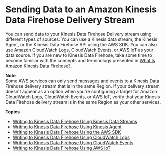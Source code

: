 # Sending Data to an Amazon Kinesis Data Firehose Delivery Stream<a name="basic-write"></a>

You can send data to your Kinesis Data Firehose Delivery stream using different types of sources: You can use a Kinesis data stream, the Kinesis Agent, or the Kinesis Data Firehose API using the AWS SDK\. You can also use Amazon CloudWatch Logs, CloudWatch Events, or AWS IoT as your data source\. If you are new to Kinesis Data Firehose, take some time to become familiar with the concepts and terminology presented in [What Is Amazon Kinesis Data Firehose?](what-is-this-service.md)\.

**Note**  
Some AWS services can only send messages and events to a Kinesis Data Firehose delivery stream that is in the same Region\. If your delivery stream doesn't appear as an option when you're configuring a target for Amazon CloudWatch Logs, CloudWatch Events, or AWS IoT, verify that your Kinesis Data Firehose delivery stream is in the same Region as your other services\.

**Topics**
+ [Writing to Kinesis Data Firehose Using Kinesis Data Streams](writing-with-kinesis-streams.md)
+ [Writing to Kinesis Data Firehose Using Kinesis Agent](writing-with-agents.md)
+ [Writing to Kinesis Data Firehose Using the AWS SDK](writing-with-sdk.md)
+ [Writing to Kinesis Data Firehose Using CloudWatch Logs](writing-with-cloudwatch-logs.md)
+ [Writing to Kinesis Data Firehose Using CloudWatch Events](writing-with-cloudwatch-events.md)
+ [Writing to Kinesis Data Firehose Using AWS IoT](writing-with-iot.md)